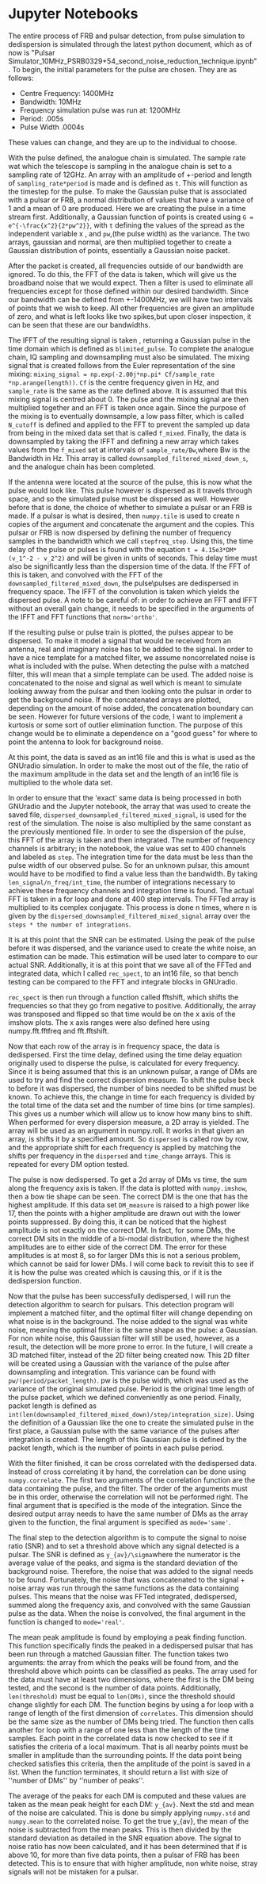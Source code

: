 # Jupyter Notebooks
The entire process of FRB and pulsar detection, from pulse simulation to dedispersion is simulated through the latest python document, which as of now is "Pulsar Simulator_10MHz_PSRB0329+54_second_noise_reduction_technique.ipynb". To begin, the initial parameters for the pulse are chosen. They are as follows:

* Centre Frequency: 1400MHz
* Bandwidth: 10MHz
* Frequency simulation pulse was run at: 1200MHz
* Period: .005s
* Pulse Width .0004s

These values can change, and they are up to the individual to choose.

With the pulse defined, the analogue chain is simulated. The sample rate wat which the telescope is sampling in the analogue chain is set to a sampling rate of 12GHz. An array with an amplitude of +-period and length of `sampling_rate*period` is made and is defined as `t`. This will function as the timestep for the pulse. To make the Gaussian pulse that is associated with a pulsar or FRB, a normal distribution of values that have a variance of 1 and a mean of 0 are produced. Here we are creating the pulse in a time stream first. Additionally, a Gaussian function of points is created using `G = e^{-\frac{x^2}{2*pw^2}}`, with `t` defining the values of the spread as the independent variable x , and `pw`,(the pulse width) as the variance. The two arrays, gaussian and normal, are then multiplied together to create a Gaussian distribution of points, essentially a Gaussian noise packet.

After the packet is created, all frequencies outside of our bandwidth are ignored. To do this, the FFT of the data is taken, which will give us the broadband noise that we would expect. Then a filter is used to eliminate all frequencies except for those defined within our desired bandwidth. Since our bandwidth can be defined from +-1400MHz, we will have two intervals of points that we wish to keep. All other frequencies are given an amplitude of zero, and what is left looks like two spikes,but upon closer inspection, it can be seen that these are our bandwidths. 

The IFFT of the resulting signal is taken , returning a Gaussian pulse in the time domain which is defined as `blimited_pulse`. To complete the analogue chain, IQ sampling and downsampling must also be simulated. The mixing signal that is created follows from the Euler representation of the sine mixing: `mixing_signal = np.exp(-2.00j*np.pi* Cf/sample_rate *np.arange(length))`. `Cf` is the centre frequency given in Hz, and `sample_rate` is the same as the rate defined above. It is assumed that this mixing signal is centred about 0. The pulse and the mixing signal are then multiplied together and an FFT is taken once again. Since the purpose of the mixing is to eventually downsample, a low pass filter, which is called `N_cutoff` is defined and applied to the FFT to prevent the sampled up data from being in the mixed data set that is called `f_mixed`. Finally, the data is downsampled by taking the IFFT and defining a new array which takes values from the `f_mixed` set at intervals of `sample_rate/Bw`,where Bw is the Bandwidth in Hz. This array is called `downsampled_filtered_mixed_down_s`, and the analogue chain has been completed.

If the antenna were located at the source of the pulse, this is now what the pulse would look like. This pulse however is dispersed as it travels through space, and so the simulated pulse must be dispersed as well. However before that is done, the choice of whether to simulate a pulsar or an FRB is made. If a pulsar is what is desired, then `numpy.tile` is used to create n copies of the argument and concatenate the argument and the copies. This pulsar or FRB is now dispersed by defining the number of frequency samples in the bandwidth which we call `stepfreq_step`. Using this, the time delay of the pulse or pulses is found with the equation `t = 4.15e3*DM*(v_1^-2 - v_2^2)` and will be given in units of seconds.  This delay time must also be significantly less than the dispersion time of the data. If the FFT of this is taken, and convolved with the FFT of the `downsampled_filtered_mixed_down`, the pulse\pulses are dedispersed in frequency space. The IFFT of the convolution is taken which yields the dispersed pulse. A note to be careful of: in order to achieve an FFT and IFFT without an overall gain change, it needs to be specified in the arguments of the IFFT and FFT functions that `norm='ortho'`. 

If the resulting pulse or pulse train is plotted, the pulses appear to be dispersed. To make it model a signal that would be received from an antenna, real and imaginary noise has to be added to the signal. In order to have a nice template for a matched filter, we assume noncorrelated noise is what is included with the pulse. When detecting the pulse with a matched filter, this will mean that a simple template can be used. The added noise is concatenated to the noise and signal as well which is meant to simulate looking awway from the pulsar and then looking onto the pulsar in order to get the background noise. If the concatenated arrays are plotted, depending on the amount of noise added, the concatenation boundary can be seen. However for future versions of the code, I want to implement a kurtosis or some sort of outlier elimination function. The purpose of this change would be to eliminate a dependence on a "good guess" for where to point the antenna to look for background noise. 

At this point, the data is saved as an int16 file and this is what is used as the GNUradio simulation. In order to make the most out of the file, the ratio of the maximum amplitude in the data set and the length of an int16 file is multiplied to the whole data set.

In order to ensure that the 'exact' same data is being processed in both GNUradio and the Jupyter notebook, the array that was used to create the saved file, `dispersed_downsampled_filtered_mixed_signal`, is used for the rest of the simulation. The noise is also multiplied by the same constant as the previously mentioned file. In order to see the dispersion of the pulse, this FFT of the array is taken and then integrated. The number of frequency channels is arbitrary; in the notebook, the value was set to 400 channels and labeled as `step`. The integration time for the data must be less than the pulse width of our observed pulse. So for an unknown pulsar, this amount would have to be modified to find a value less than the bandwidth. By taking `len_signal/n_freq/int_time`, the number of integrations necessary to achieve these frequency channels and integration time is found. The actual FFT is taken in a for loop and done at 400 step intervals. The FFTed array is multiplied to its complex conjugate. This process is done n times, where n is given by the `dispersed_downsampled_filtered_mixed_signal` array over the ``steps * the number of integrations``. 

It is at this point that the SNR can be estimated. Using the peak of the pulse before it was dispersed, and the variance used to create the white noise, an estimation can be made. This estimation will be used later to compare to our actual SNR. Additionally, it is at this point that we save all of the FFTed and integrated data, which I called `rec_spect`, to an int16 file, so that bench testing can be compared to the FFT and integrate blocks in GNUradio. 

`rec_spect` is then run through a function called fftshift, which shifts the frequencies so that they go from negative to positive. Additionally, the array was transposed and flipped so that time would be on the x axis of the imshow plots. The x axis ranges were also defined here using numpy.fft.fftfreq and fft.fftshift.

Now that each row of the array is in frequency space, the data is dedispersed. First the time delay, defined using the time delay equation originally used to disperse the pulse, is calculated for every frequency. Since it is being assumed that this is an unknown pulsar, a range of DMs are used to try and find the correct dispersion measure.  To shift the pulse beck to before it was dispersed, the number of bins needed to be shifted must be known. To achieve this, the change in time for each frequency is divided by the total time of the data set and the number of time bins (or time samples). This gives us a number which will allow us to know how many bins to shift. When performed for every dispersion measure, a 2D array is yielded. The array will be used as an argument in numpy.roll. It works in that given an array, is shifts it by a specified amount. So `dispersed` is called row by row, and the appropriate shift for each frequency is applied by matching the shifts per frequency in the `dispersed` and `time_change` arrays. This is repeated for every DM option tested.

The pulse is now dedispersed. To get a 2d array of DMs vs time, the sum along the frequency axis is taken. If the data is plotted with `numpy.imshow`, then a bow tie shape can be seen. The correct DM is the one that has the highest amplitude. If this data set `DM_measure` is raised to a high power like 17, then the points with a higher amplitude are drawn out with the lower points suppressed. By doing this, it can be noticed that the highest amplitude is not exactly on the correct DM. In fact, for some DMs, the correct DM sits in the middle of a bi-modal distribution, where the highest amplitudes are to either side of the correct DM. The error for these amplitudes is at most 8, so for larger DMs this is not a serious problem, which cannot be said for lower DMs. I will come back to revisit this to see if it is how the pulse was created which is causing this, or if it is the dedispersion function. 

Now that the pulse has been successfully dedispersed, I will run the detection algorithm to search for pulsars. This detection program will implement a matched filter, and the optimal filter will change depending on what noise is in the background. The noise added to the signal was white noise, meaning the optimal filter is the same shape as the pulse: a Gaussian. For non white noise, this Gaussian filter will still be used, however, as a result, the detection will be more prone to error. In the future, I will create a 3D matched filter, instead of the 2D filter being created now. This 2D filter will be created using a Gaussian with the variance of the pulse after downsampling and integration. This variance can be found with `pw/(period/packet_length)`. pw is the pulse width, which was used as the variance of the original simulated pulse. Period is the original time length of the pulse packet, which we defined conveniently as one period. Finally, packet length is defined as `int(len(downsampled_filtered_mixed_down)/step/integration_size)`. Using the definition of a Gaussian like the one to create the simulated pulse in the first place, a Gaussian pulse with the same variance of the pulses after integration is created. The length of this Gaussian pulse is defined by the packet length, which is the number of points in each pulse period.

With the filter finished, it can be cross correlated with the dedispersed data. Instead of cross correlating it by hand, the correlation can be done using `numpy.correlate`. The first two arguments of the correlation function are the data containing the pulse, and the filter. The order of the arguments must be in this order, otherwise the correlation will not be performed right. The final argument that is specified is the mode of the integration. Since the desired output array needs to have the same number of DMs as the array given to the function, the final argument is specified as `mode='same'`. 

The final step to the detection algorithm is to compute the signal to noise ratio (SNR) and to set a threshold above which any signal detected is a pulsar. The SNR is defined as `y_{av}/\sigma`where the numerator is the average value of the peaks, and sigma is the standard deviation of the background noise. Therefore, the noise that was added to the signal needs to be found. Fortunately, the noise that was concatenated to the signal + noise array was run through the same functions as the data containing pulses. This means that the noise was FFTed integrated, dedispersed, summed along the frequency axis, and convolved with the same Gaussian pulse as the data. When the noise is convolved, the final argument in the function is changed to `mode='real'`.

The mean peak amplitude is found by employing a peak finding function. This function specifically finds the peaked in a dedispersed pulsar that has been run through a matched Gaussian filter. The function takes two arguments: the array from which the peaks will be found from, and the threshold above which points can be classified as peaks. The array used for the data must have at least two dimensions, where the first is the DM being tested, and the second is the number of data points. Additionally, `len(threshold)` must be equal to `len(DMs)`, since the threshold should change slightly for each DM. The function begins by using a for loop with a range of length of the first dimension of `correlates`. This dimension should be the same size as the number of DMs being tried. The function then calls another for loop with a range of one less than the length of the time samples. Each point in the correlated data is now checked to see if it satisfies the criteria of a local maximum. That is all nearby points must be smaller in amplitude than the surrounding points. If the data point being checked satisfies this criteria, then the amplitude of the point is saved in a list. When the function terminates, it should return a list with size of ''number of DMs'' by ''number of peaks''. 

The average of the peaks for each DM is computed and these values are taken as the mean peak height for each DM: `y_{av}`. Next the std and mean of the noise are calculated. This is done bu simply applying `numpy.std` and `numpy.mean` to the correlated noise. To get the true y_{av}, the mean of the noise is subtracted from the mean peaks. This is then divided by the standard deviation as detailed in the SNR equation above. The signal to noise ratio has now been calculated, and it has been determined that if is above 10, for more than five data points, then a pulsar of FRB has been detected. This is to ensure that with higher amplitude, non white noise, stray signals will not be mistaken for a pulsar.